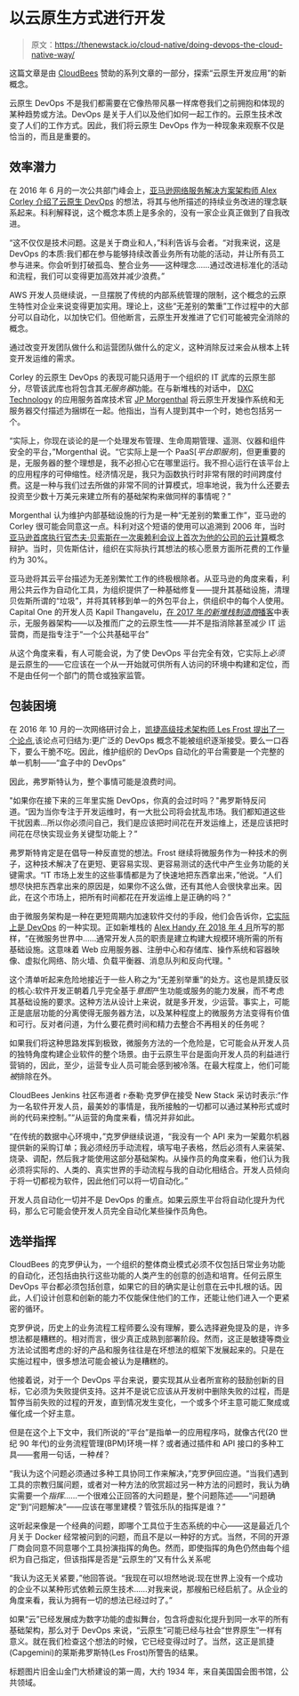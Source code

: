 # 以云原生方式进行开发

> 原文：<https://thenewstack.io/cloud-native/doing-devops-the-cloud-native-way/>

这篇文章是由 [CloudBees](https://www.cloudbees.com/) 赞助的系列文章的一部分，探索“云原生开发应用”的新概念。

云原生 DevOps 不是我们都需要在它像热带风暴一样席卷我们之前拥抱和体现的某种趋势或方法。DevOps 是关于人们以及他们如何一起工作的。云原生技术改变了人们的工作方式。因此，我们将云原生 DevOps 作为一种现象来观察不仅是恰当的，而且是重要的。

## 效率潜力

在 2016 年 6 月的一次公共部门峰会上，[亚马逊网络服务解决方案架构师 Alex Corley 介绍了云原生 DevOps](https://www.youtube.com/watch?v=p7FF3ZObth0) 的想法，将其与他所描述的持续业务改进的理念联系起来。科利解释说，这个概念本质上是多余的，没有一家企业真正做到了自我改进。

“这不仅仅是技术问题。这是关于商业和人，”科利告诉与会者。“对我来说，这是 DevOps 的本质:我们都在参与能够持续改善业务所有功能的活动，并让所有员工参与进来。你会听到打破孤岛、整合业务——这种理念……通过改进标准化的活动和流程，我们可以变得更加高效并减少浪费。”

AWS 开发人员继续说，一旦摆脱了传统的内部系统管理的限制，这个概念的云原生特性对企业来说变得更加实用。理论上，这些“无差别的繁重”工作过程中的大部分可以自动化，以加快它们。但他断言，云原生开发推进了它们可能被完全消除的概念。

通过改变开发团队做什么和运营团队做什么的定义，这种消除反过来会从根本上转变开发运维的需求。

Corley 的云原生 DevOps 的表现可能只适用于一个组织的 IT 武库的云原生部分，尽管该武库也将包含其*无服务器*功能。在与新堆栈的对话中， [DXC Technology](http://www.dxc.technology/) 的应用服务首席技术官 [JP Morgenthal](https://www.linkedin.com/in/jpmorgenthal/) 将云原生开发操作系统和无服务器交付描述为捆绑在一起。他指出，当有人提到其中一个时，她也包括另一个。

“实际上，你现在谈论的是一个处理发布管理、生命周期管理、遥测、仪器和组件安全的平台，”Morgenthal 说。“它实际上是一个 PaaS[*平台即服务*]，但更重要的是，无服务器的整个理想是，我不必担心它在哪里运行。我不担心运行在该平台上的应用程序的可伸缩性。经济情况是，我只为函数执行时非常有限的时间跨度付费。这是一种与我们过去所做的非常不同的计算模式，坦率地说，我为什么还要去投资至少数十万美元来建立所有的基础架构来做同样的事情呢？”

Morgenthal 认为维护内部基础设施的行为是一种“无差别的繁重工作”，亚马逊的 Corley 很可能会同意这一点。科利对这个短语的使用可以追溯到 2006 年，当时[亚马逊首席执行官杰夫·贝索斯在一次奥赖利会议上首次为他的公司的云计算](https://blog.fugue.co/2017-08-30-fugue-reduces-undifferentiated-heavy-lifting.html)概念辩护。当时，贝佐斯估计，组织在实际执行其想法的核心愿景方面所花费的工作量约为 30%。

亚马逊将其云平台描述为无差别繁忙工作的终极根除者。从亚马逊的角度来看，利用公共云作为自动化工具，为组织提供了一种基础修复——提升其基础设施，清理贝佐斯所谓的“垃圾”，并将其转移到单一的外包平台上，供组织中的每个人使用。Capital One 的开发人员 Kapil Thangavelu，[在 2017 年*的新堆栈制造商*播客](https://thenewstack.io/going-serverless-doesnt-mean-no-ops/)中表示，无服务器架构——以及推而广之的云原生性——并不是指消除甚至减少 IT 运营商，而是指专注于“一个公共基础平台”

从这个角度来看，有人可能会说，为了使 DevOps 平台完全有效，它实际上*必须*是云原生的——它应该在一个从一开始就可供所有人访问的环境中构建和定位，而不是由任何一个部门的筒仓或独家监管。

## 包装困境

在 2016 年 10 月的一次网络研讨会上，[凯捷高级技术架构师 Les Frost 提出了一个论点](https://www.youtube.com/watch?v=zONF9zu9iYo),该论点可归结为:更广泛的 DevOps 概念不能被组织逐渐接受。要么一口吞下，要么干脆不吃。因此，维护组织的 DevOps 自动化的平台需要是一个完整的单一机制——“盒子中的 DevOps”

因此，弗罗斯特认为，整个事情可能是浪费时间。

"如果你在接下来的三年里实施 DevOps，你真的会过时吗？"弗罗斯特反问道。“因为当你专注于开发运维时，有一大批公司将会扰乱市场。我们都知道这些干扰因素…所以你必须问自己，我们是应该把时间花在开发运维上，还是应该把时间花在尽快实现业务关键型功能上？”

弗罗斯特肯定是在倡导一种反直觉的想法。Frost 继续将微服务作为一种技术的例子，这种技术解决了在更短、更容易实现、更容易测试的迭代中产生业务功能的关键需求。“IT 市场上发生的这些事情都是为了快速地把东西拿出来，”他说。“人们想尽快把东西拿出来的原因是，如果你不这么做，还有其他人会很快拿出来。因此，在这个市场上，把所有时间都花在开发运维上是正确的吗？”

由于微服务架构是一种在更短周期内加速软件交付的手段，他们会告诉你，[它实际上是 DevOps](https://thenewstack.io/containers-microservices-two-peas-devops-pod/) 的一种实现。正如新堆栈的 [Alex Handy 在 2018 年 4 月](https://thenewstack.io/devops-is-the-secret-ingredient-to-make-microservices-cook/)所写的那样，“在微服务世界中……通常开发人员的职责是建立构建大规模环境所需的所有基础设施。这意味着 Web 应用服务器、注册中心和存储库、操作系统和容器映像、虚拟化网络、防火墙、负载平衡器、消息队列和反向代理。"

这个清单听起来危险地接近于一些人称之为“无差别举重”的处方。这也是凯捷反驳的核心:软件开发正朝着几乎完全基于*意图*产生功能或服务的能力发展，而不考虑其基础设施的要求。这种方法从设计上来说，就是多开发，少运营。事实上，可能正是底层功能的分离使得无服务器方法，以及某种程度上的微服务方法变得有价值和可行。反对者问道，为什么要花费时间和精力去整合不再相关的任务呢？

如果我们将这种思路发挥到极致，微服务方法的一个危险是，它可能会从开发人员的独特角度构建企业软件的整个场景。由于云原生平台是面向开发人员的利益进行营销的，因此，至少，运营专业人员可能会感到被冷落。在最大程度上，他们可能*被*排除在外。

CloudBees Jenkins 社区布道者 r·泰勒·克罗伊在接受 New Stack 采访时表示:“作为一名软件开发人员，最美妙的事情是，我所接触的一切都可以通过某种形式或时尚的代码来控制。”“从运营的角度来看，情况并非如此。

“在传统的数据中心环境中，”克罗伊继续说道，“我没有一个 API 来为一架戴尔机器提供新的采购订单；我必须经历手动流程，填写电子表格，然后必须有人来装架、烧录、调配，然后我才能使用这部分基础架构。从操作员的角度来看，他们认为我必须将实际的、人类的、真实世界的手动流程与我的自动化相结合。开发人员倾向于将一切都视为软件，因此他们可以将一切自动化。”

开发人员自动化一切并不是 DevOps 的重点。如果云原生平台将自动化提升为代码，那么它可能会使开发人员完全自动化某些操作员角色。

## 选举指挥

CloudBees 的克罗伊认为，一个组织的整体商业模式必须不仅包括日常业务功能的自动化，还包括由执行这些功能的人类产生的创意的创造和培育。任何云原生 DevOps 平台都必须包括创意，如果它的目的确实是让创意在云中扎根的话。因此，人们设计创意和创新的能力不仅能保住他们的工作，还能让他们进入一个更紧密的循环。

克罗伊说，历史上的业务流程工程师要么没有理解，要么选择避免提及的是，许多想法都是糟糕的。相对而言，很少真正成熟到部署阶段。然而，这正是敏捷等商业方法论试图考虑的:好的产品和服务往往是在坏想法的框架下发展起来的。只是在实施过程中，很多想法可能会被认为是糟糕的。

他接着说，对于一个 DevOps 平台来说，要实现其从业者所宣称的鼓励创新的目标，它必须为失败提供支持。这并不是说它应该从开发树中删除失败的过程，而是暂停当前失败的过程的开发，直到情况发生变化，一个或多个坏主意可能汇聚成或催化成一个好主意。

但是在这个上下文中，我们所说的“平台”是指单一的应用程序吗，就像古代(20 世纪 90 年代)的业务流程管理(BPM)环境一样？或者通过插件和 API 接口的多种工具——套用一句话，一种*栈*？

“我认为这个问题必须通过多种工具协同工作来解决，”克罗伊回应道。“当我们遇到工具的宗教归属问题，或者对一种方法的欣赏超过另一种方法的问题时，我认为确实需要一个*指挥*……一个很难公正回答的大问题是，整个问题陈述——“问题确定”到“问题解决”——应该在哪里建模？管弦乐队的指挥是谁？”

这听起来像是一个经典的问题，即哪个工具位于生态系统的中心——这是最近几个月关于 Docker 经常被问到的问题，而且不是以一种好的方式。当然，不同的开源厂商会同意不同意哪个工具扮演指挥的角色。然而，即使指挥的角色仍然由每个组织为自己指定，但该指挥是否是“云原生的”又有什么关系呢

“我认为这无关紧要，”他回答说。“我现在可以坦然地说:现在世界上没有一个成功的企业不以某种形式依赖云原生技术……对我来说，那艘船已经启航了。从企业的角度来看，我认为拥有一切的想法已经过时了。”

如果“云”已经发展成为数字功能的虚拟舞台，包含将虚拟化提升到同一水平的所有基础架构，那么对于 DevOps 来说，“云原生”可能已经与社会“世界原生”一样有意义。就在我们检查这个想法的时候，它已经变得过时了。当然，这正是凯捷(Capgemini)的莱斯弗罗斯特(Les Frost)所警告的结果。

标题图片旧金山金门大桥建设的第一周，大约 1934 年，来自美国国会图书馆，公共领域。

<svg xmlns:xlink="http://www.w3.org/1999/xlink" viewBox="0 0 68 31" version="1.1"><title>Group</title> <desc>Created with Sketch.</desc></svg>